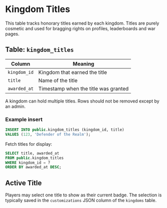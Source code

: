 # Kingdom Titles

This table tracks honorary titles earned by each kingdom. Titles are purely cosmetic and used for bragging rights on profiles, leaderboards and war pages.

## Table: `kingdom_titles`

| Column      | Meaning                                   |
|-------------|-------------------------------------------|
| `kingdom_id`| Kingdom that earned the title             |
| `title`     | Name of the title                         |
| `awarded_at`| Timestamp when the title was granted      |

A kingdom can hold multiple titles. Rows should not be removed except by an admin.

### Example insert
```sql
INSERT INTO public.kingdom_titles (kingdom_id, title)
VALUES (123, 'Defender of the Realm');
```

Fetch titles for display:
```sql
SELECT title, awarded_at
FROM public.kingdom_titles
WHERE kingdom_id = ?
ORDER BY awarded_at DESC;
```

## Active Title

Players may select one title to show as their current badge. The selection is typically saved in the `customizations` JSON column of the `kingdoms` table.
